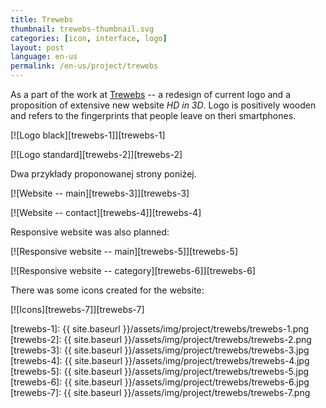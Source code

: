 ```yaml
---
title: Trewebs
thumbnail: trewebs-thumbnail.svg
categories: [icon, interface, logo]
layout: post
language: en-us
permalink: /en-us/project/trewebs
---
```


As a part of the work at [Trewebs](http://trewebs.com) -- a redesign of current logo and a proposition of extensive new website _HD in 3D_. Logo is positively wooden and refers to the fingerprints that people leave on theri smartphones.

[![Logo black][trewebs-1]][trewebs-1]

[![Logo standard][trewebs-2]][trewebs-2]

Dwa przykłady proponowanej strony poniżej.

[![Website -- main][trewebs-3]][trewebs-3]

[![Website -- contact][trewebs-4]][trewebs-4]

Responsive website was also planned:

[![Responsive website -- main][trewebs-5]][trewebs-5]

[![Responsive website -- category][trewebs-6]][trewebs-6]

There was some icons created for the website:

[![Icons][trewebs-7]][trewebs-7]

[trewebs-1]: {{ site.baseurl }}/assets/img/project/trewebs/trewebs-1.png
[trewebs-2]: {{ site.baseurl }}/assets/img/project/trewebs/trewebs-2.png
[trewebs-3]: {{ site.baseurl }}/assets/img/project/trewebs/trewebs-3.jpg
[trewebs-4]: {{ site.baseurl }}/assets/img/project/trewebs/trewebs-4.jpg
[trewebs-5]: {{ site.baseurl }}/assets/img/project/trewebs/trewebs-5.jpg
[trewebs-6]: {{ site.baseurl }}/assets/img/project/trewebs/trewebs-6.jpg
[trewebs-7]: {{ site.baseurl }}/assets/img/project/trewebs/trewebs-7.png